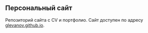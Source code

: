 ## Персональный сайт
Репозиторий сайта с CV и портфолио. Сайт доступен по адресу [glevanov.github.io](https://glevanov.github.io/).
